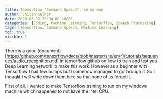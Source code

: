 ```yaml
---
title: Tensorflow "Command Speech", in my way
author: Shilan Kalhor
date: 2020-06-09 15:34:00 +0800
categories: [Coding, Machine_Learning, Tensorflow, Speech Processing]
tags: [Tensorflow, Command Speech, Machine Learning]
toc: true
visible: 1
---
```


There is a good (document)[https://github.com/tensorflow/docs/blob/master/site/en/r1/tutorials/sequences/audio_recognition.md] in tensorflow github on how to train and test you Deep Learning network to make this work. However as a beginner with Tensorflow I had few bumps but I somehow managed to go through it. So I thought I will write down them here so that none of us forget it.

First of all, I wanted to make Tensorflow training to run on my windows machine which happened to not have the Intel CPU.
